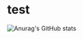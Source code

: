 # test
![Anurag's GitHub stats](https://github-readme-stats.vercel.app/api?username=OmarMAARAF&count_private=true&theme=dark&show_icons=true)

